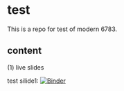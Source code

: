 # test

This is a repo for test of modern 6783.

## content
(1) live slides

test silide1:  [![Binder](https://mybinder.org/badge.svg)](https://mybinder.org/v2/gh/LittleBeannie/test/master)
